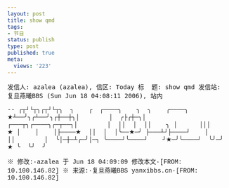 ```yaml
---
layout: post
title: show qmd
tags:
- 节日
status: publish
type: post
published: true
meta:
  views: '223'
---
```

<span style="font-family:monospace;">
发信人: azalea (azalea), 信区: Today
标  题: show qmd
发信站: 复旦燕曦BBS (Sun Jun 18 04:08:11 2006), 站内</span>

<span style="font-family:Courier New;">--
┌┬┘└┬╮┌┬┘└┬╮  ┐    ┌  ┌────╮    ╮  ╮    ╭────╮
★┴──╯╮╭┴──╯╮┌┼──┼╮│        │  ╭├╭┼─╮│
┌───┬╮┌────╮┌─┬──┐│        │  ││  │  ││    ╮
│      │││     ★ │    │    │├────★  ││  │  │╰──★─╯
├───┴┘├────┘    │    ││        │  ╰│─┼─┴╭─╯│─╮
╰────┘╰────┘    ┘★─╯╰────┘  ╰╯─╯ ★ ╰  ╰╯  ╯</span>

<span style="font-family:Courier New;">※ 修改:·azalea 于 Jun 18 04:09:09 修改本文·[FROM: 10.100.146.82]
※ 来源:·复旦燕曦BBS yanxibbs.cn·[FROM: 10.100.146.82]
</span>
